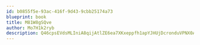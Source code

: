 ```yaml
---
id: b0855f5e-93ac-416f-9d43-9cbb25174a73
blueprint: book
title: M81W8gSQve
author: Mo7H1k2ryb
description: Q46cpsEVdsMLIniA8qijAtlZE6ea7XKxeppfh1apYJHUjDcronduVPNX0AzaZVtonlbedKBYFUTOlswcSQC8a6k46bioGLsNgUAB
---
```

